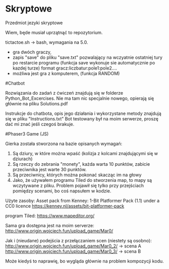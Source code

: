 # Skryptowe
Przedmiot jezyki skryptowe

Wiem, będe musiał uprzątnąć to repozytorium.

tictactoe.sh -> bash, wymagania na 5.0.

- gra dwóch graczy,
- zapis "save" do pliku "save.txt" pozwalający na wczyatnie ostatniej tury po restarcie programu (funkcja save wykonuje sie automatycznie po kazdej turze)
format gracz:liczbatur:pole1:pole2....
- możliwa jest gra z komputerem, (funkcja RANDOM)

#Chatbot

Rozwiązania do zadań z ćwiczeń znajdują się w folderze Python_Bot_Excercises.
Nie ma tam nic specjalnie nowego, opierają się głównie na pliku Solutions.pdf

Instrukcje do chatbota, opis jego działania i wykorzystane metody znajdują się w pliku "Instructions.txt"
Bot testowany był na moim serwerze, proszę dać mi znać jeśli czegoś brakuje.

#Phaser3 Game (JS)

Gierka została stworzona na bazie opisanych wymagań:

1. Są dziury, w które można wpaść (kolizja z kolcami znajdującymi się w dziurach)
2. Są rzeczy do zebrania "monety", każda warta 10 punktów, zabicie przeciwnika jest warte 30 punktów.
3. Są przeciwnicy, których można pokonać skacząc im na głowy
4. Jako, że używałem programu Tiled do stworzenia map, to mapy są wczytywane z pliku. Problem pojawił się tylko przy przejściach pomiędzy scenami, bo coś napsułem w kodzie.

Użyte zasoby:
Asset pack from Kenney: 1-Bit Platformer Pack (1.1) under a CC0 licence
https://kenney.nl/assets/bit-platformer-pack

program Tiled:
https://www.mapeditor.org/

Sama gra dostępna jest na moim serverze:
http://www.origin.wojciech.fun/upload_game/Mar0/

Jak i (nieudane) podejścia z przełączaniem scen (niestety są osobno):
http://www.origin.wojciech.fun/upload_game/Mar0_2/ -> scena A
http://www.origin.wojciech.fun/upload_game/Mar0_3/ -> scena B

Może kiedyś to naprawię, bo wygląda głównie na problem kompozycji kodu.
